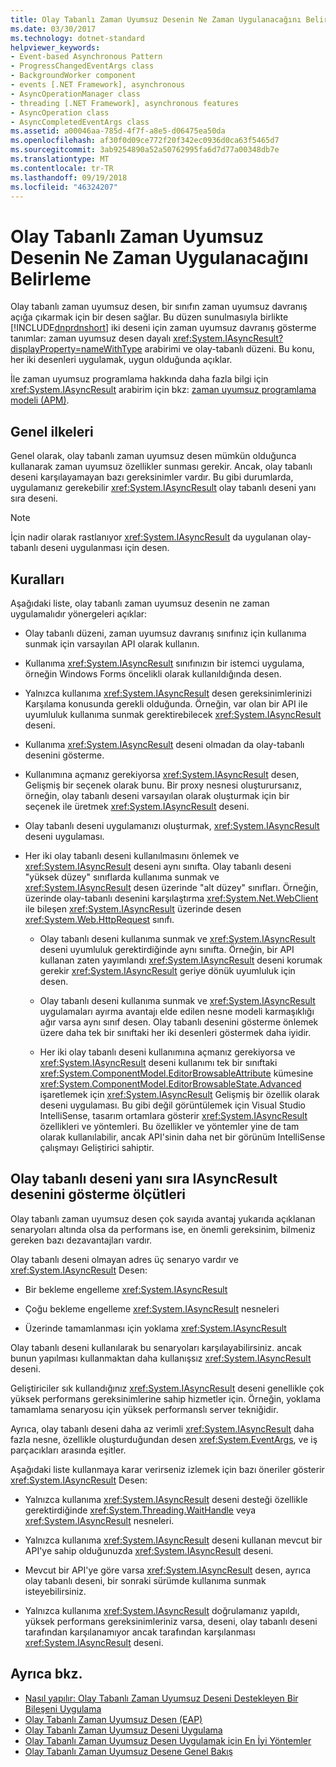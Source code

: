```yaml
---
title: Olay Tabanlı Zaman Uyumsuz Desenin Ne Zaman Uygulanacağını Belirleme
ms.date: 03/30/2017
ms.technology: dotnet-standard
helpviewer_keywords:
- Event-based Asynchronous Pattern
- ProgressChangedEventArgs class
- BackgroundWorker component
- events [.NET Framework], asynchronous
- AsyncOperationManager class
- threading [.NET Framework], asynchronous features
- AsyncOperation class
- AsyncCompletedEventArgs class
ms.assetid: a00046aa-785d-4f7f-a8e5-d06475ea50da
ms.openlocfilehash: af30f0d09ce772f20f342ec0936d0ca63f5465d7
ms.sourcegitcommit: 3ab9254890a52a50762995fa6d7d77a00348db7e
ms.translationtype: MT
ms.contentlocale: tr-TR
ms.lasthandoff: 09/19/2018
ms.locfileid: "46324207"
---
```

# <a name="deciding-when-to-implement-the-event-based-asynchronous-pattern"></a>Olay Tabanlı Zaman Uyumsuz Desenin Ne Zaman Uygulanacağını Belirleme
Olay tabanlı zaman uyumsuz desen, bir sınıfın zaman uyumsuz davranış açığa çıkarmak için bir desen sağlar. Bu düzen sunulmasıyla birlikte [!INCLUDE[dnprdnshort](../../../includes/dnprdnshort-md.md)] iki deseni için zaman uyumsuz davranış gösterme tanımlar: zaman uyumsuz desen dayalı <xref:System.IAsyncResult?displayProperty=nameWithType> arabirimi ve olay-tabanlı düzeni. Bu konu, her iki desenleri uygulamak, uygun olduğunda açıklar.  
  
 İle zaman uyumsuz programlama hakkında daha fazla bilgi için <xref:System.IAsyncResult> arabirim için bkz: [zaman uyumsuz programlama modeli (APM)](../../../docs/standard/asynchronous-programming-patterns/asynchronous-programming-model-apm.md).  
  
## <a name="general-principles"></a>Genel ilkeleri  
 Genel olarak, olay tabanlı zaman uyumsuz desen mümkün olduğunca kullanarak zaman uyumsuz özellikler sunması gerekir. Ancak, olay tabanlı deseni karşılayamayan bazı gereksinimler vardır. Bu gibi durumlarda, uygulamanız gerekebilir <xref:System.IAsyncResult> olay tabanlı deseni yanı sıra deseni.  
  
> [!NOTE]
>  İçin nadir olarak rastlanıyor <xref:System.IAsyncResult> da uygulanan olay-tabanlı deseni uygulanması için desen.  
  
## <a name="guidelines"></a>Kuralları  
 Aşağıdaki liste, olay tabanlı zaman uyumsuz desenin ne zaman uygulamalıdır yönergeleri açıklar:  
  
-   Olay tabanlı düzeni, zaman uyumsuz davranış sınıfınız için kullanıma sunmak için varsayılan API olarak kullanın.  
  
-   Kullanıma <xref:System.IAsyncResult> sınıfınızın bir istemci uygulama, örneğin Windows Forms öncelikli olarak kullanıldığında desen.  
  
-   Yalnızca kullanıma <xref:System.IAsyncResult> desen gereksinimlerinizi Karşılama konusunda gerekli olduğunda. Örneğin, var olan bir API ile uyumluluk kullanıma sunmak gerektirebilecek <xref:System.IAsyncResult> deseni.  
  
-   Kullanıma <xref:System.IAsyncResult> deseni olmadan da olay-tabanlı desenini gösterme.  
  
-   Kullanımına açmanız gerekiyorsa <xref:System.IAsyncResult> desen, Gelişmiş bir seçenek olarak bunu. Bir proxy nesnesi oluşturursanız, örneğin, olay tabanlı deseni varsayılan olarak oluşturmak için bir seçenek ile üretmek <xref:System.IAsyncResult> deseni.  
  
-   Olay tabanlı deseni uygulamanızı oluşturmak, <xref:System.IAsyncResult> deseni uygulaması.  
  
-   Her iki olay tabanlı deseni kullanılmasını önlemek ve <xref:System.IAsyncResult> deseni aynı sınıfta. Olay tabanlı deseni "yüksek düzey" sınıflarda kullanıma sunmak ve <xref:System.IAsyncResult> desen üzerinde "alt düzey" sınıfları. Örneğin, üzerinde olay-tabanlı desenini karşılaştırma <xref:System.Net.WebClient> ile bileşen <xref:System.IAsyncResult> üzerinde desen <xref:System.Web.HttpRequest> sınıfı.  
  
    -   Olay tabanlı deseni kullanıma sunmak ve <xref:System.IAsyncResult> deseni uyumluluk gerektirdiğinde aynı sınıfta. Örneğin, bir API kullanan zaten yayımlandı <xref:System.IAsyncResult> deseni korumak gerekir <xref:System.IAsyncResult> geriye dönük uyumluluk için desen.  
  
    -   Olay tabanlı deseni kullanıma sunmak ve <xref:System.IAsyncResult> uygulamaları ayırma avantajı elde edilen nesne modeli karmaşıklığı ağır varsa aynı sınıf desen. Olay tabanlı desenini gösterme önlemek üzere daha tek bir sınıftaki her iki desenleri göstermek daha iyidir.  
  
    -   Her iki olay tabanlı deseni kullanımına açmanız gerekiyorsa ve <xref:System.IAsyncResult> deseni kullanımı tek bir sınıftaki <xref:System.ComponentModel.EditorBrowsableAttribute> kümesine <xref:System.ComponentModel.EditorBrowsableState.Advanced> işaretlemek için <xref:System.IAsyncResult> Gelişmiş bir özellik olarak deseni uygulaması. Bu gibi değil görüntülemek için Visual Studio IntelliSense, tasarım ortamlara gösterir <xref:System.IAsyncResult> özellikleri ve yöntemleri. Bu özellikler ve yöntemler yine de tam olarak kullanılabilir, ancak API'sinin daha net bir görünüm IntelliSense çalışmayı Geliştirici sahiptir.  
  
## <a name="criteria-for-exposing-the-iasyncresult-pattern-in-addition-to-the-event-based-pattern"></a>Olay tabanlı deseni yanı sıra IAsyncResult desenini gösterme ölçütleri  
 Olay tabanlı zaman uyumsuz desen çok sayıda avantaj yukarıda açıklanan senaryoları altında olsa da performans ise, en önemli gereksinim, bilmeniz gereken bazı dezavantajları vardır.  
  
 Olay tabanlı deseni olmayan adres üç senaryo vardır ve <xref:System.IAsyncResult> Desen:  
  
-   Bir bekleme engelleme <xref:System.IAsyncResult>  
  
-   Çoğu bekleme engelleme <xref:System.IAsyncResult> nesneleri  
  
-   Üzerinde tamamlanması için yoklama <xref:System.IAsyncResult>  
  
 Olay tabanlı deseni kullanılarak bu senaryoları karşılayabilirsiniz. ancak bunun yapılması kullanmaktan daha kullanışsız <xref:System.IAsyncResult> deseni.  
  
 Geliştiriciler sık kullandığınız <xref:System.IAsyncResult> deseni genellikle çok yüksek performans gereksinimlerine sahip hizmetler için. Örneğin, yoklama tamamlama senaryosu için yüksek performanslı server tekniğidir.  
  
 Ayrıca, olay tabanlı deseni daha az verimli <xref:System.IAsyncResult> daha fazla nesne, özellikle oluşturduğundan desen <xref:System.EventArgs>, ve iş parçacıkları arasında eşitler.  
  
 Aşağıdaki liste kullanmaya karar verirseniz izlemek için bazı öneriler gösterir <xref:System.IAsyncResult> Desen:  
  
-   Yalnızca kullanıma <xref:System.IAsyncResult> deseni desteği özellikle gerektirdiğinde <xref:System.Threading.WaitHandle> veya <xref:System.IAsyncResult> nesneleri.  
  
-   Yalnızca kullanıma <xref:System.IAsyncResult> deseni kullanan mevcut bir API'ye sahip olduğunuzda <xref:System.IAsyncResult> deseni.  
  
-   Mevcut bir API'ye göre varsa <xref:System.IAsyncResult> desen, ayrıca olay tabanlı deseni, bir sonraki sürümde kullanıma sunmak isteyebilirsiniz.  
  
-   Yalnızca kullanıma <xref:System.IAsyncResult> doğrulamanız yapıldı, yüksek performans gereksinimleriniz varsa, deseni, olay tabanlı deseni tarafından karşılanamıyor ancak tarafından karşılanması <xref:System.IAsyncResult> deseni.  
  
## <a name="see-also"></a>Ayrıca bkz.

- [Nasıl yapılır: Olay Tabanlı Zaman Uyumsuz Deseni Destekleyen Bir Bileşeni Uygulama](../../../docs/standard/asynchronous-programming-patterns/component-that-supports-the-event-based-asynchronous-pattern.md)  
- [Olay Tabanlı Zaman Uyumsuz Desen (EAP)](../../../docs/standard/asynchronous-programming-patterns/event-based-asynchronous-pattern-eap.md)  
- [Olay Tabanlı Zaman Uyumsuz Deseni Uygulama](../../../docs/standard/asynchronous-programming-patterns/implementing-the-event-based-asynchronous-pattern.md)  
- [Olay Tabanlı Zaman Uyumsuz Desen Uygulamak için En İyi Yöntemler](../../../docs/standard/asynchronous-programming-patterns/best-practices-for-implementing-the-event-based-asynchronous-pattern.md)  
- [Olay Tabanlı Zaman Uyumsuz Desene Genel Bakış](../../../docs/standard/asynchronous-programming-patterns/event-based-asynchronous-pattern-overview.md)
